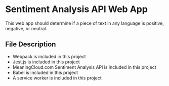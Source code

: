 # Sentiment Analysis API Web App 

This web app should determine if a piece of text in any language is positive, negative, or neutral.  

## File Description 
 * Webpack is included in this project
 * Jest.js is included in this project
 * MeaningCloud.com Sentiment Analysis APi is included in this project 
 * Babel is included in this project
 * A service worker is included in this project



